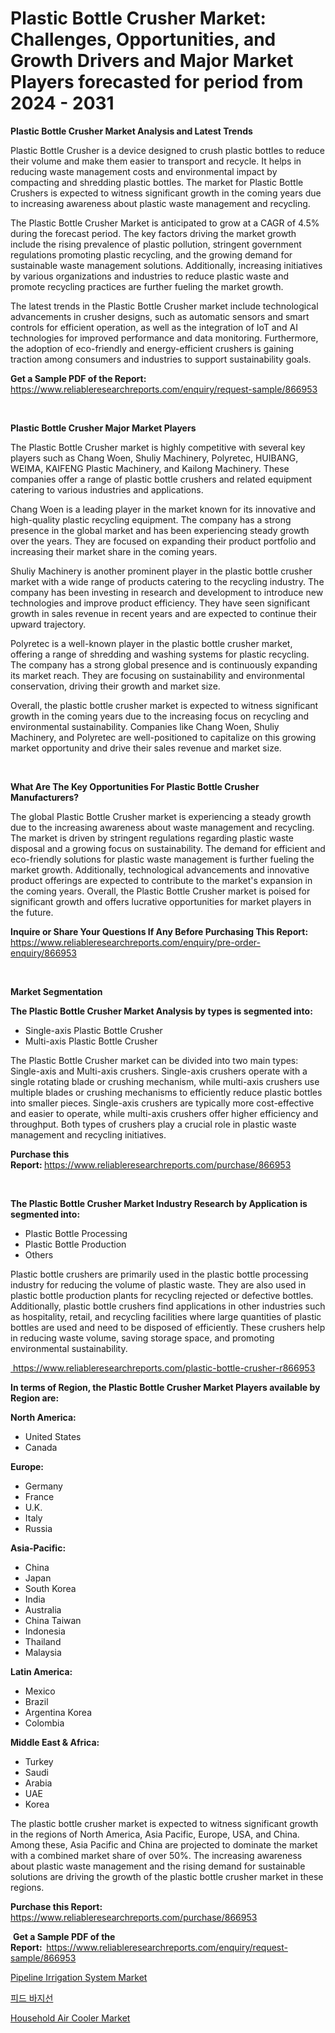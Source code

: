 <p><h1>Plastic Bottle Crusher Market: Challenges, Opportunities, and Growth Drivers and Major Market Players forecasted for period from 2024 - 2031</h1></p><p><strong>Plastic Bottle Crusher Market Analysis and Latest Trends</strong></p>
<p><p>Plastic Bottle Crusher is a device designed to crush plastic bottles to reduce their volume and make them easier to transport and recycle. It helps in reducing waste management costs and environmental impact by compacting and shredding plastic bottles. The market for Plastic Bottle Crushers is expected to witness significant growth in the coming years due to increasing awareness about plastic waste management and recycling.</p><p>The Plastic Bottle Crusher Market is anticipated to grow at a CAGR of 4.5% during the forecast period. The key factors driving the market growth include the rising prevalence of plastic pollution, stringent government regulations promoting plastic recycling, and the growing demand for sustainable waste management solutions. Additionally, increasing initiatives by various organizations and industries to reduce plastic waste and promote recycling practices are further fueling the market growth.</p><p>The latest trends in the Plastic Bottle Crusher market include technological advancements in crusher designs, such as automatic sensors and smart controls for efficient operation, as well as the integration of IoT and AI technologies for improved performance and data monitoring. Furthermore, the adoption of eco-friendly and energy-efficient crushers is gaining traction among consumers and industries to support sustainability goals.</p></p>
<p><strong>Get a Sample PDF of the Report:&nbsp;</strong> <a href="https://www.reliableresearchreports.com/enquiry/request-sample/866953">https://www.reliableresearchreports.com/enquiry/request-sample/866953</a></p>
<p>&nbsp;</p>
<p><strong>Plastic Bottle Crusher Major Market Players</strong></p>
<p><p>The Plastic Bottle Crusher market is highly competitive with several key players such as Chang Woen, Shuliy Machinery, Polyretec, HUIBANG, WEIMA, KAIFENG Plastic Machinery, and Kailong Machinery. These companies offer a range of plastic bottle crushers and related equipment catering to various industries and applications.</p><p>Chang Woen is a leading player in the market known for its innovative and high-quality plastic recycling equipment. The company has a strong presence in the global market and has been experiencing steady growth over the years. They are focused on expanding their product portfolio and increasing their market share in the coming years.</p><p>Shuliy Machinery is another prominent player in the plastic bottle crusher market with a wide range of products catering to the recycling industry. The company has been investing in research and development to introduce new technologies and improve product efficiency. They have seen significant growth in sales revenue in recent years and are expected to continue their upward trajectory.</p><p>Polyretec is a well-known player in the plastic bottle crusher market, offering a range of shredding and washing systems for plastic recycling. The company has a strong global presence and is continuously expanding its market reach. They are focusing on sustainability and environmental conservation, driving their growth and market size.</p><p>Overall, the plastic bottle crusher market is expected to witness significant growth in the coming years due to the increasing focus on recycling and environmental sustainability. Companies like Chang Woen, Shuliy Machinery, and Polyretec are well-positioned to capitalize on this growing market opportunity and drive their sales revenue and market size.</p></p>
<p>&nbsp;</p>
<p><strong>What Are The Key Opportunities For Plastic Bottle Crusher Manufacturers?</strong></p>
<p><p>The global Plastic Bottle Crusher market is experiencing a steady growth due to the increasing awareness about waste management and recycling. The market is driven by stringent regulations regarding plastic waste disposal and a growing focus on sustainability. The demand for efficient and eco-friendly solutions for plastic waste management is further fueling the market growth. Additionally, technological advancements and innovative product offerings are expected to contribute to the market's expansion in the coming years. Overall, the Plastic Bottle Crusher market is poised for significant growth and offers lucrative opportunities for market players in the future.</p></p>
<p><strong>Inquire or Share Your Questions If Any Before Purchasing This Report:</strong> <a href="https://www.reliableresearchreports.com/enquiry/pre-order-enquiry/866953">https://www.reliableresearchreports.com/enquiry/pre-order-enquiry/866953</a></p>
<p>&nbsp;</p>
<p><strong>Market Segmentation</strong></p>
<p><strong>The Plastic Bottle Crusher Market Analysis by types is segmented into:</strong></p>
<p><ul><li>Single-axis Plastic Bottle Crusher</li><li>Multi-axis Plastic Bottle Crusher</li></ul></p>
<p><p>The Plastic Bottle Crusher market can be divided into two main types: Single-axis and Multi-axis crushers. Single-axis crushers operate with a single rotating blade or crushing mechanism, while multi-axis crushers use multiple blades or crushing mechanisms to efficiently reduce plastic bottles into smaller pieces. Single-axis crushers are typically more cost-effective and easier to operate, while multi-axis crushers offer higher efficiency and throughput. Both types of crushers play a crucial role in plastic waste management and recycling initiatives.</p></p>
<p><strong>Purchase this Report:&nbsp;</strong><a href="https://www.reliableresearchreports.com/purchase/866953">https://www.reliableresearchreports.com/purchase/866953</a></p>
<p>&nbsp;</p>
<p><strong>The Plastic Bottle Crusher Market Industry Research by Application is segmented into:</strong></p>
<p><ul><li>Plastic Bottle Processing</li><li>Plastic Bottle Production</li><li>Others</li></ul></p>
<p><p>Plastic bottle crushers are primarily used in the plastic bottle processing industry for reducing the volume of plastic waste. They are also used in plastic bottle production plants for recycling rejected or defective bottles. Additionally, plastic bottle crushers find applications in other industries such as hospitality, retail, and recycling facilities where large quantities of plastic bottles are used and need to be disposed of efficiently. These crushers help in reducing waste volume, saving storage space, and promoting environmental sustainability.</p></p>
<p><a href="https://www.reliableresearchreports.com/plastic-bottle-crusher-r866953">&nbsp;https://www.reliableresearchreports.com/plastic-bottle-crusher-r866953</a></p>
<p><strong>In terms of Region, the Plastic Bottle Crusher Market Players available by Region are:</strong></p>
<p>
    <p> <strong> North America: </strong>
        <ul>
            <li>United States</li>
            <li>Canada</li>
        </ul>
        </p> 
    <p> <strong> Europe: </strong>
        <ul>
            <li>Germany</li>
            <li>France</li>
            <li>U.K.</li>
            <li>Italy</li>
            <li>Russia</li>
        </ul>
        </p> 
    <p> <strong> Asia-Pacific: </strong>
        <ul>
            <li>China</li>
            <li>Japan</li>
            <li>South Korea</li>
            <li>India</li>
            <li>Australia</li>
            <li>China Taiwan</li>
            <li>Indonesia</li>
            <li>Thailand</li>
            <li>Malaysia</li>
        </ul>
        </p> 
    <p> <strong> Latin America: </strong>
        <ul>
            <li>Mexico</li>
            <li>Brazil</li>
            <li>Argentina Korea</li>
            <li>Colombia</li>
        </ul>
        </p> 
    <p> <strong> Middle East & Africa: </strong>
        <ul>
            <li>Turkey</li>
            <li>Saudi</li>
            <li>Arabia</li>
            <li>UAE</li>
            <li>Korea</li>
        </ul>
    </p>
    </p>
<p><p>The plastic bottle crusher market is expected to witness significant growth in the regions of North America, Asia Pacific, Europe, USA, and China. Among these, Asia Pacific and China are projected to dominate the market with a combined market share of over 50%. The increasing awareness about plastic waste management and the rising demand for sustainable solutions are driving the growth of the plastic bottle crusher market in these regions.</p></p>
<p><strong>Purchase this Report: </strong><a href="https://www.reliableresearchreports.com/purchase/866953">https://www.reliableresearchreports.com/purchase/866953</a></p>
<p>&nbsp;<strong>Get a Sample PDF of the Report:&nbsp;&nbsp;</strong><a href="https://www.reliableresearchreports.com/enquiry/request-sample/866953">https://www.reliableresearchreports.com/enquiry/request-sample/866953</a></p>
<p><strong></strong></p>
<p><p><a href="https://github.com/Glendatilghmankmgz0rbhwpy/Market-Research-Report-List-2/blob/main/pipeline-irrigation-system-market.md">Pipeline Irrigation System Market</a></p><p><a href="https://github.com/fernandotryO5lson96765/Market-Research-Report-List-1/blob/main/624871728713.md">피드 바지선</a></p><p><a href="https://github.com/dx0328/Market-Research-Report-List-2/blob/main/household-air-cooler-market.md">Household Air Cooler Market</a></p></p>
